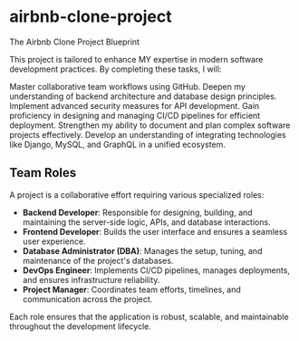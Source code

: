 # airbnb-clone-project
The Airbnb Clone Project Blueprint

This project is tailored to enhance MY expertise in modern software development practices. By completing these tasks, I will:

Master collaborative team workflows using GitHub.
Deepen my understanding of backend architecture and database design principles.
Implement advanced security measures for API development.
Gain proficiency in designing and managing CI/CD pipelines for efficient deployment.
Strengthen my ability to document and plan complex software projects effectively.
Develop an understanding of integrating technologies like Django, MySQL, and GraphQL in a unified ecosystem.

## Team Roles

A project is a collaborative effort requiring various specialized roles:

- **Backend Developer**: Responsible for designing, building, and maintaining the server-side logic, APIs, and database interactions.
- **Frontend Developer**: Builds the user interface and ensures a seamless user experience.
- **Database Administrator (DBA)**: Manages the setup, tuning, and maintenance of the project's databases.
- **DevOps Engineer**: Implements CI/CD pipelines, manages deployments, and ensures infrastructure reliability.
- **Project Manager**: Coordinates team efforts, timelines, and communication across the project.

Each role ensures that the application is robust, scalable, and maintainable throughout the development lifecycle.
